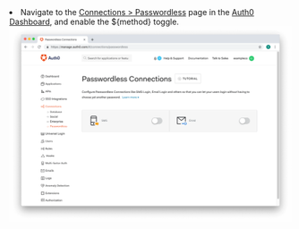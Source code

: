 <li>
    Navigate to the <a href="${manage_url}/#/connections/passwordless">Connections > Passwordless</a> page in the <a href="${manage_url}/">Auth0 Dashboard</a>, and enable the ${method} toggle.
    <br />
    <img src="/media/articles/connections/passwordless/connections-passwordless-list.png" alt="Enable Passwordless Method">
</li>